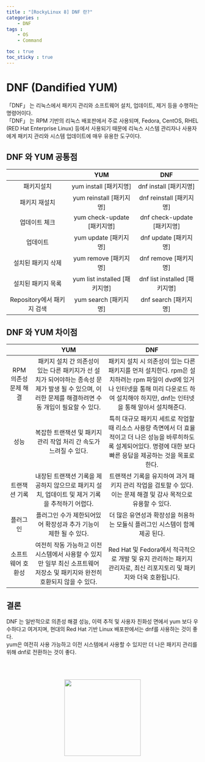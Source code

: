 ```yaml
---
title : "[RockyLinux 8] DNF 란?"
categories :
    - DNF
tags :
    - OS
    - Command

toc : true
toc_sticky : true
---
```


# DNF (Dandified YUM)
「DNF」 는 리눅스에서 패키지 관리와 소프트웨어 설치, 업데이트, 제거 등을 수행하는 명령어이다.<br>
「DNF」 는 RPM 기반의 리눅스 배포판에서 주로 사용되며, Fedora, CentOS, RHEL (RED Hat Enterprise Linux) 등에서 사용되기 때문에 리눅스 시스템 관리자나 사용자에게 패키지 관리와 시스템 업데이트에 매우 유용한 도구이다.

## DNF 와 YUM 공통점

||YUM|DNF|
|:--:|:--:|:--:|
|패키지설치|yum install [패키지명]|dnf install [패키지명]|
|패키지 재설치|yum reinstall [패키지명]|dnf reinstall [패키지명]|
|업데이트 체크|yum check-update [패키지명]|dnf check-update [패키지명]|
|업데이트|yum update [패키지명]|dnf update [패키지명]|
|설치된 패키지 삭제|yum remove [패키지명]|dnf remove [패키지명]|
|설치된 패키지 목록|yum list installed [패키지명]|dnf list installed [패키지명]|
|Repository에서 패키지 검색|yum search [패키지명]|dnf search [패키지명]|

## DNF 와 YUM 차이점

||YUM|DNF|
|:--:|:--:|:--:|
|RPM 의존성 문제 해결|패키지 설치 간 의존성이 있는 다른 패키지가 선 설치가 되어야하는 종속성 문제가 발생 될 수 있으며, 이러한 문제를 해결하려면 수동 개입이 필요할 수 있다.|패키지 설치 시 의존성이 있는 다른 패키지를 먼저 설치한다. rpm은 설치하려는 rpm 파일이 dvd에 있거나 인터넷을 통해 미리 다운로드 하여 설치해야 하지만, dnf는 인터넷을 통해 알아서 설치해준다.|
|성능|복잡한 트랜잭션 및 패키지 관리 작업 처리 간 속도가 느려질 수 있다.|특히 대규모 패키지 세트로 작업할 때 리소스 사용량 측면에서 더 효율적이고 더 나은 성능을 바루히하도록 설계되어있다. 명령에 대한 보다 빠른 응답을 제공하는 것을 목표로 한다.|
|트랜잭션 기록|내장된 트랜잭션 기록을 제공하지 않으므로 패키지 설치, 업데이트 및 제거 기록을 추적하기 어렵다.|트랜잭션 기록을 유지하여 과거 패키지 관리 작업을 검토할 수 있다. 이는 문제 해결 및 감사 목적으로 유용할 수 있다.|
|플러그인|플러그인 수가 제한되어있어 확장성과 추가 기능이 제한 될 수 있다.|더 많은 유연성과 확장성을 허용하는 모듈식 플러그인 시스템이 함께 제공 된다.|
|소프트웨어 호환성|여전히 작동 가능하고 이전 시스템에서 사용할 수 있지만 일부 최신 소프트웨어 저장소 및 패키지와 완전히 호환되지 않을 수 있다.|Red Hat 및 Fedora에서 적극적으로 개발 및 유지 관리하는 패키지 관리자로, 최신 리포지토리 및 패키지와 더욱 호환됩니다.|

## 결론
DNF 는 일반적으로 의존성 해결 성능, 이력 추적 및 사용자 친화성 면에서 yum 보다 우수하다고 여겨지며, 현대의 Red Hat 기반 Linux 배포판에서는 dnf를 사용하는 것이 좋다.<br>
yum은 여전히 사용 가능하고 이전 시스템에서 사용할 수 있지만 더 나은 패키지 관리를 위해 dnf로 전환하는 것이 좋다.



<br><br>
<div style="text-align:center;">
<img src="https://github.com/hyundo0630/hyundo0630.github.io/blob/main/images/%EA%B0%90%EC%82%AC%ED%95%A9%EB%8B%88%EB%8B%A4.gif?raw=true" width="200" height="200">
</div>